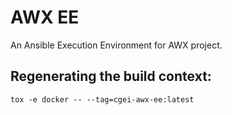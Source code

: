 # AWX EE

An Ansible Execution Environment for AWX project.

## Regenerating the build context:

```
tox -e docker -- --tag=cgei-awx-ee:latest
```
